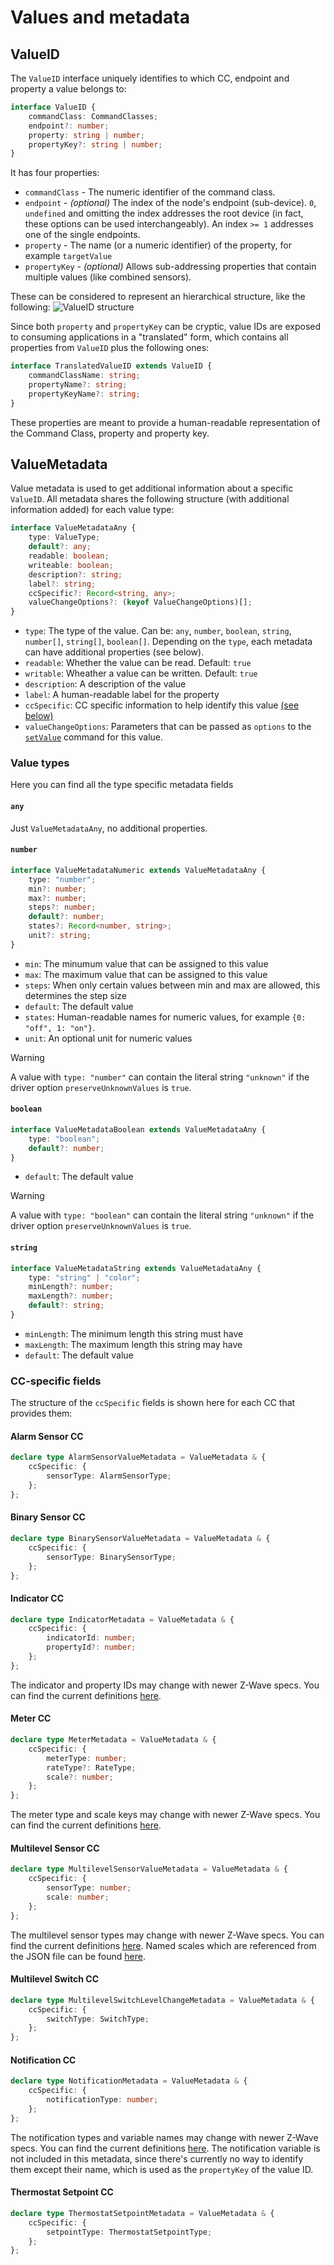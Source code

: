 # Values and metadata

## ValueID

The `ValueID` interface uniquely identifies to which CC, endpoint and property a value belongs to:

<!-- #import ValueID from "zwave-js" -->

```ts
interface ValueID {
	commandClass: CommandClasses;
	endpoint?: number;
	property: string | number;
	propertyKey?: string | number;
}
```

It has four properties:

-   `commandClass` - The numeric identifier of the command class.
-   `endpoint` - _(optional)_ The index of the node's endpoint (sub-device). `0`, `undefined` and omitting the index addresses the root device (in fact, these options can be used interchangeably). An index `>= 1` addresses one of the single endpoints.
-   `property` - The name (or a numeric identifier) of the property, for example `targetValue`
-   `propertyKey` - _(optional)_ Allows sub-addressing properties that contain multiple values (like combined sensors).

These can be considered to represent an hierarchical structure, like the following:
![ValueID structure](../_images/value-id-structure.png)

Since both `property` and `propertyKey` can be cryptic, value IDs are exposed to consuming applications in a "translated" form, which contains all properties from `ValueID` plus the following ones:

<!-- #import TranslatedValueID from "zwave-js" -->

```ts
interface TranslatedValueID extends ValueID {
	commandClassName: string;
	propertyName?: string;
	propertyKeyName?: string;
}
```

These properties are meant to provide a human-readable representation of the Command Class, property and property key.

## ValueMetadata

Value metadata is used to get additional information about a specific `ValueID`. All metadata shares the following structure (with additional information added) for each value type:

<!-- TODO: Import from "core" does not work for some reason -->

```ts
interface ValueMetadataAny {
	type: ValueType;
	default?: any;
	readable: boolean;
	writeable: boolean;
	description?: string;
	label?: string;
	ccSpecific?: Record<string, any>;
	valueChangeOptions?: (keyof ValueChangeOptions)[];
}
```

-   `type`: The type of the value. Can be: `any`, `number`, `boolean`, `string`, `number[]`, `string[]`, `boolean[]`. Depending on the `type`, each metadata can have additional properties (see below).
-   `readable`: Whether the value can be read. Default: `true`
-   `writable`: Wheather a value can be written. Default: `true`
-   `description`: A description of the value
-   `label`: A human-readable label for the property
-   `ccSpecific`: CC specific information to help identify this value [(see below)](#CC-specific-fields)
-   `valueChangeOptions`: Parameters that can be passed as `options` to the [`setValue`](api/node.md#setvalue) command for this value.

### Value types

Here you can find all the type specific metadata fields

#### `any`

Just `ValueMetadataAny`, no additional properties.

#### `number`

<!-- #import ValueMetadataNumeric from "zwave-js" with no-jsdoc -->

```ts
interface ValueMetadataNumeric extends ValueMetadataAny {
	type: "number";
	min?: number;
	max?: number;
	steps?: number;
	default?: number;
	states?: Record<number, string>;
	unit?: string;
}
```

-   `min`: The minumum value that can be assigned to this value
-   `max`: The maximum value that can be assigned to this value
-   `steps`: When only certain values between min and max are allowed, this determines the step size
-   `default`: The default value
-   `states`: Human-readable names for numeric values, for example `{0: "off", 1: "on"}`.
-   `unit`: An optional unit for numeric values

> [!WARNING]
> A value with `type: "number"` can contain the literal string `"unknown"` if the driver option `preserveUnknownValues` is `true`.

#### `boolean`

<!-- #import ValueMetadataBoolean from "zwave-js" with no-jsdoc -->

```ts
interface ValueMetadataBoolean extends ValueMetadataAny {
	type: "boolean";
	default?: number;
}
```

-   `default`: The default value

> [!WARNING]
> A value with `type: "boolean"` can contain the literal string `"unknown"` if the driver option `preserveUnknownValues` is `true`.

#### `string`

<!-- #import ValueMetadataString from "zwave-js" with no-jsdoc -->

```ts
interface ValueMetadataString extends ValueMetadataAny {
	type: "string" | "color";
	minLength?: number;
	maxLength?: number;
	default?: string;
}
```

-   `minLength`: The minimum length this string must have
-   `maxLength`: The maximum length this string may have
-   `default`: The default value

### CC-specific fields

The structure of the `ccSpecific` fields is shown here for each CC that provides them:

#### Alarm Sensor CC

<!-- #import AlarmSensorValueMetadata from "zwave-js" -->

```ts
declare type AlarmSensorValueMetadata = ValueMetadata & {
	ccSpecific: {
		sensorType: AlarmSensorType;
	};
};
```

#### Binary Sensor CC

<!-- #import BinarySensorValueMetadata from "zwave-js" -->

```ts
declare type BinarySensorValueMetadata = ValueMetadata & {
	ccSpecific: {
		sensorType: BinarySensorType;
	};
};
```

#### Indicator CC

<!-- #import IndicatorMetadata from "zwave-js" with comments -->

```ts
declare type IndicatorMetadata = ValueMetadata & {
	ccSpecific: {
		indicatorId: number;
		propertyId?: number;
	};
};
```

The indicator and property IDs may change with newer Z-Wave specs. You can find the current definitions [here](https://github.com/zwave-js/node-zwave-js/blob/master/packages/config/config/indicators.json).

#### Meter CC

<!-- #import MeterMetadata from "zwave-js" -->

```ts
declare type MeterMetadata = ValueMetadata & {
	ccSpecific: {
		meterType: number;
		rateType?: RateType;
		scale?: number;
	};
};
```

The meter type and scale keys may change with newer Z-Wave specs. You can find the current definitions [here](https://github.com/zwave-js/node-zwave-js/blob/master/packages/config/config/meters.json).

#### Multilevel Sensor CC

<!-- #import MultilevelSensorValueMetadata from "zwave-js" -->

```ts
declare type MultilevelSensorValueMetadata = ValueMetadata & {
	ccSpecific: {
		sensorType: number;
		scale: number;
	};
};
```

The multilevel sensor types may change with newer Z-Wave specs. You can find the current definitions [here](https://github.com/zwave-js/node-zwave-js/blob/master/packages/config/config/sensorTypes.json). Named scales which are referenced from the JSON file can be found [here](https://github.com/zwave-js/node-zwave-js/blob/master/packages/config/config/scales.json).

#### Multilevel Switch CC

<!-- #import MultilevelSwitchLevelChangeMetadata from "zwave-js" -->

```ts
declare type MultilevelSwitchLevelChangeMetadata = ValueMetadata & {
	ccSpecific: {
		switchType: SwitchType;
	};
};
```

#### Notification CC

<!-- #import NotificationMetadata from "zwave-js" -->

```ts
declare type NotificationMetadata = ValueMetadata & {
	ccSpecific: {
		notificationType: number;
	};
};
```

The notification types and variable names may change with newer Z-Wave specs. You can find the current definitions [here](https://github.com/zwave-js/node-zwave-js/blob/master/packages/config/config/notifications.json).
The notification variable is not included in this metadata, since there's currently no way to identify them except their name, which is used as the `propertyKey` of the value ID.

#### Thermostat Setpoint CC

<!-- #import ThermostatSetpointMetadata from "zwave-js" -->

```ts
declare type ThermostatSetpointMetadata = ValueMetadata & {
	ccSpecific: {
		setpointType: ThermostatSetpointType;
	};
};
```
